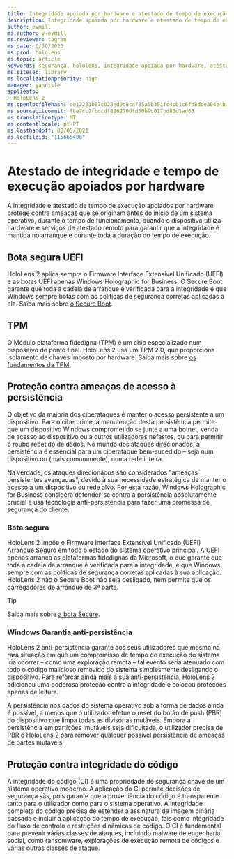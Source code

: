```yaml
---
title: Integridade apoiada por hardware e atestado de tempo de execução
description: Integridade apoiada por hardware e atestado de tempo de execução
author: evmill
ms.author: v-evmill
ms.reviewer: tagran
ms.date: 6/30/2020
ms.prod: hololens
ms.topic: article
keywords: segurança, hololens, integridade apoiada por hardware, atestado de tempo de execução, UEFI, boot segura UEFI, boot seguro, TPM, proteção contra ameaças, Windows Anti-Persistência Garantia, integridade do código, proteção de código,
ms.sitesec: library
ms.localizationpriority: high
manager: yannisle
appliesto:
- HoloLens 2
ms.openlocfilehash: de12231b87c028ed9d8ca785a5b351fc4cb1c6fd8dbe304e4baaccd6803c5f6a
ms.sourcegitcommit: f8e7cc2fbdcdf8962700fd50b9c017bd83d1ad65
ms.translationtype: MT
ms.contentlocale: pt-PT
ms.lasthandoff: 08/05/2021
ms.locfileid: "115665408"
---
```

# <a name="hardware-backed-integrity-and-runtime-attestation"></a>Atestado de integridade e tempo de execução apoiados por hardware

A integridade e atestado de tempo de execução apoiados por hardware protege contra ameaças que se originam antes do início de um sistema operativo, durante o tempo de funcionamento, quando o dispositivo utiliza hardware e serviços de atestado remoto para garantir que a integridade é mantida no arranque e durante toda a duração do tempo de execução.

## <a name="uefi-secure-boot"></a>Bota segura UEFI

HoloLens 2 aplica sempre o Firmware Interface Extensível Unificado (UEFI) e as botas UEFI apenas Windows Holographic for Business.
O Secure Boot garante que toda a cadeia de arranque é verificada para a integridade e que Windows sempre botas com as políticas de segurança corretas aplicadas a ela. Saiba mais sobre [o Secure Boot](/windows-hardware/design/device-experiences/oem-secure-boot).

## <a name="tpm"></a>TPM

O Módulo plataforma fidedigna (TPM) é um chip especializado num dispositivo de ponto final. HoloLens 2 usa um TPM 2.0, que proporciona isolamento de chaves imposto por hardware. Saiba mais sobre [os fundamentos da TPM.](/windows/security/information-protection/tpm/tpm-fundamentals)

## <a name="persistence-access-threat-protection"></a>Proteção contra ameaças de acesso à persistência

O objetivo da maioria dos ciberataques é manter o acesso persistente a um dispositivo. Para o cibercrime, a manutenção desta persistência permite que um dispositivo Windows comprometido se junte a uma botnet, venda de acesso ao dispositivo ou a outros utilizadores nefastos, ou para permitir o roubo repetido de dados. No mundo dos ataques direcionados, a persistência é essencial para um ciberataque bem-sucedido – seja num dispositivo ou (mais comummente), numa rede inteira.  

Na verdade, os ataques direcionados são considerados "ameaças persistentes avançadas", devido à sua necessidade estratégica de manter o acesso a um dispositivo ou rede alvo. Por esta razão, Windows Holographic for Business considera defender-se contra a persistência absolutamente crucial e usa tecnologia anti-persistência para fazer uma promessa de segurança do cliente.

### <a name="secure-boot"></a>Bota segura

HoloLens 2 impõe o Firmware Interface Extensível Unificado (UEFI) Arranque Seguro em todo o estado do sistema operativo principal. A UEFI apenas arranca as plataformas fidedignas da Microsoft, o que garante que toda a cadeia de arranque é verificada para a integridade, e que Windows sempre com as políticas de segurança corretas aplicadas à sua aplicação. HoloLens 2 não o Secure Boot não seja desligado, nem permite que os carregadores de arranque de 3ª parte.

> [!Tip]
> Saiba mais sobre [a bota Secure](/windows-hardware/design/device-experiences/oem-secure-boot).

### <a name="windows-anti-persistence-assurance"></a>Windows Garantia anti-persistência

HoloLens 2 anti-persistência garante aos seus utilizadores que mesmo na rara situação em que um compromisso de tempo de execução do sistema iria ocorrer – como uma exploração remota – tal evento seria atenuado com todo o código malicioso removido do sistema simplesmente desligando o dispositivo. Para reforçar ainda mais a sua anti-persistência, HoloLens 2 adicionou uma poderosa proteção contra a integridade e colocou proteções apenas de leitura.

A persistência nos dados do sistema operativo sob a forma de dados ainda é possível, a menos que o utilizador efetue o reset do botão de push (PBR) do dispositivo que limpa todas as divisórias mutáveis. Embora a persistência em partições imutáveis seja dificultada, o utilizador precisa de PBR o HoloLens 2 para remover qualquer possível persistência de ameaças de partes mutáveis.

## <a name="code-integrity-protection"></a>Proteção contra integridade do código

A integridade do código (CI) é uma propriedade de segurança chave de um sistema operativo moderno. A aplicação do CI permite decisões de segurança sãs, pois garante que a proveniência do código é transparente tanto para o utilizador como para o sistema operativo. A integridade completa do código precisa de estender a assinatura de imagem binária passada e incluir a aplicação do tempo de execução, tais como integridade do fluxo de controlo e restrições dinâmicas de código. O CI é fundamental para prevenir várias classes de ataques, incluindo malware de engenharia social, como ransomware, explorações de execução remota de códigos e várias outras classes de ataque.
